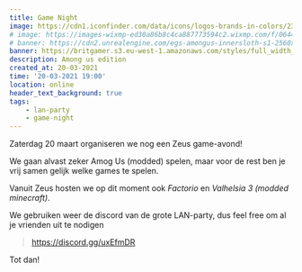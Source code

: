 ```yaml
---
title: Game Night
image: https://cdn1.iconfinder.com/data/icons/logos-brands-in-colors/231/among-us-player-red-512.png
# image: https://images-wixmp-ed30a86b8c4ca887773594c2.wixmp.com/f/0644eee9-dc20-412a-9c19-45675955c520/de5j0sq-eea06632-0f06-434b-818a-6eadb4310096.png/v1/fill/w_512,h_512,strp/among_us_icon_by_reiloucobr_de5j0sq-fullview.png?token=eyJ0eXAiOiJKV1QiLCJhbGciOiJIUzI1NiJ9.eyJzdWIiOiJ1cm46YXBwOiIsImlzcyI6InVybjphcHA6Iiwib2JqIjpbW3siaGVpZ2h0IjoiPD01MTIiLCJwYXRoIjoiXC9mXC8wNjQ0ZWVlOS1kYzIwLTQxMmEtOWMxOS00NTY3NTk1NWM1MjBcL2RlNWowc3EtZWVhMDY2MzItMGYwNi00MzRiLTgxOGEtNmVhZGI0MzEwMDk2LnBuZyIsIndpZHRoIjoiPD01MTIifV1dLCJhdWQiOlsidXJuOnNlcnZpY2U6aW1hZ2Uub3BlcmF0aW9ucyJdfQ.WM8YJB2RwQxIzYC5zyrvMbVJ-cMYvHe_Fpqpl1wM3bA
# banner: https://cdn2.unrealengine.com/egs-amongus-innersloth-s1-2560x1440-675403774.jpg?h=1080&resize=1&w=1920
banner: https://britgamer.s3.eu-west-1.amazonaws.com/styles/full_width_image/s3/2020-09/among-us-banner.jpg?itok=63IbKahh
description: Among us edition
created_at: 20-03-2021
time: '20-03-2021 19:00'
location: online
header_text_background: true
tags:
    - lan-party
    - game-night
---
```


Zaterdag 20 maart organiseren we nog een Zeus game-avond! 

We gaan alvast zeker Amog Us (modded) spelen, maar voor de rest ben je vrij samen gelijk welke games te spelen.

Vanuit Zeus hosten we op dit moment ook *Factorio* en *Valhelsia 3 (modded minecraft)*.


We gebruiken weer de discord van de grote LAN-party, dus feel free om al je vrienden uit te nodigen 

> https://discord.gg/uxEfmDR


Tot dan!
